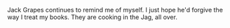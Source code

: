 Jack Grapes continues to remind me of myself.
I just hope he'd forgive the way I treat my books.
They are cooking in the Jag, all over.